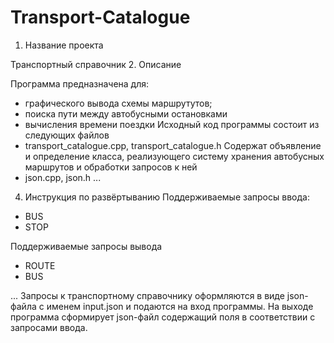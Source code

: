 # Transport-Catalogue
1. Название проекта

Транспортный справочник
2. Описание

Программа предназначена для:
- графического вывода схемы маршрутутов;
- поиска пути между автобусными остановками
- вычисления времени поездки
Исходный код программы состоит из следующих файлов
- transport_catalogue.cpp, transport_catalogue.h
Содержат объявление и определение класса, реализующего систему хранения автобусных маршрутов и обработки запросов к ней
- json.cpp, json.h 
...
4. Инструкция по развёртыванию
Поддерживаемые запросы ввода:
- BUS
- STOP

Поддерживаемые запросы вывода
- ROUTE
- BUS

...
Запросы к транспортному справочнику оформляются в виде json-файла с именем input.json и подаются на вход программы.
На выходе программа сформирует json-файл содержащий поля в соответствии с запросами ввода.



